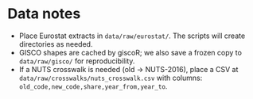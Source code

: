 # Data notes

- Place Eurostat extracts in `data/raw/eurostat/`. The scripts will create directories as needed.
- GISCO shapes are cached by giscoR; we also save a frozen copy to `data/raw/gisco/` for reproducibility.
- If a NUTS crosswalk is needed (old -> NUTS-2016), place a CSV at `data/raw/crosswalks/nuts_crosswalk.csv` with columns:
  `old_code,new_code,share,year_from,year_to`.
